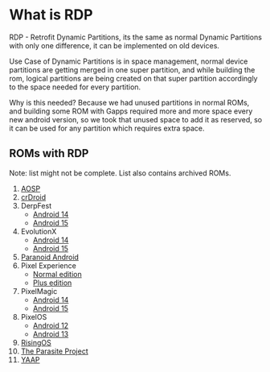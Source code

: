 # What is RDP

RDP - Retrofit Dynamic Partitions, its the same as normal Dynamic Partitions with only one difference, it can be implemented on old devices.

Use Case of Dynamic Partitions is in space management, normal device partitions are getting merged in one super partition, and while building the rom, logical partitions are being created on that super partition accordingly to the space needed for every partition.

Why is this needed? Because we had unused partitions in normal ROMs, and building some ROM with Gapps required more and more space every new android version, so we took that unused space to add it as reserved, so it can be used for any partition which requires extra space.

## ROMs with RDP

Note: list might not be complete. List also contains archived ROMs.

1. [AOSP](/roms/AOSP_15)
2. [crDroid](/roms/crDroid_U_14)
3. DerpFest
   - [Android 14](/roms/DerpFest_14)
   - [Android 15](/roms/DerpFest_14)
4. EvolutionX
   - [Android 14](/roms/EvolutionX_14)
   - [Android 15](/roms/EvolutionX_15)
5. [Paranoid Android](/roms/ParanoidAndroid_15)
6. Pixel Experience
   - [Normal edition](/roms/PixelExperience_13)
   - [Plus edition](/roms/PixelExperiencePlus_13)
7. PixelMagic
   - [Android 14](/roms/PixelMagic_14)
   - [Android 15](/roms/PixelMagic_15)
8. PixelOS
   - [Android 12](/roms/PixelOS_12)
   - [Android 13](/roms/PixelOS_13)
9. [RisingOS](/roms/RisingOS_14)
10. [The Parasite Project](/roms/TheParasiteProject_14)
11. [YAAP](/roms/YAAP_15)
